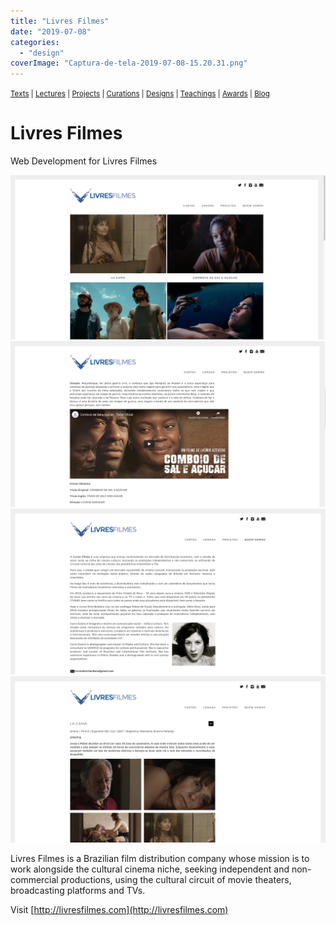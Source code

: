```yaml
---
title: "Livres Filmes"
date: "2019-07-08"
categories: 
  - "design"
coverImage: "Captura-de-tela-2019-07-08-15.20.31.png"
---
```


<small>[Texts](../texts.html) | [Lectures](../lectures.html) | [Projects](../projects.html) | [Curations](../curation.html) | [Designs](../designs.html) | [Teachings](../teachings.html) | [Awards](../awards.html) | <a href="https://readruiz.medium.com/" target="_blank">Blog</a></small>

# Livres Filmes

Web Development for Livres Filmes

<img src="images/Captura-de-tela-2019-07-08-15.19.39.png" alt="" />

<img src="images/Captura-de-tela-2019-07-08-15.20.31.png" alt="cinema" />

<img src="images/Captura-de-tela-2019-07-08-15.20.59.png" alt="" />
    
<img src="images/Captura-de-tela-2019-07-08-15.19.55.png" alt="" />
    

Livres Filmes is a Brazilian film distribution company whose mission is to work alongside the cultural cinema niche, seeking independent and non-commercial productions, using the cultural circuit of movie theaters, broadcasting platforms and TVs.

Visit [http://livresfilmes.com](http://livresfilmes.com)
